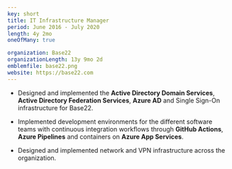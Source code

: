 ```yaml
---
key: short
title: IT Infrastructure Manager
period: June 2016 - July 2020
length: 4y 2mo
oneOfMany: true

organization: Base22
organizationLength: 13y 9mo 2d
emblemfile: base22.png
website: https://base22.com
---
```

* Designed and implemented the __Active Directory Domain Services__, __Active Directory Federation Services__, __Azure AD__ and Single Sign-On infrastructure for Base22.

* Implemented development environments for the different software teams with continuous integration workflows through __GitHub Actions__, __Azure Pipelines__ and containers on __Azure App Services__.

* Designed and implemented network and VPN infrastructure across the organization.